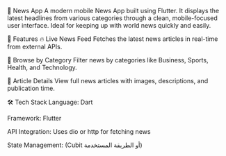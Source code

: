 📰 News App
A modern mobile News App built using Flutter. It displays the latest headlines from various categories through a clean, mobile-focused user interface. Ideal for keeping up with world news quickly and easily.

📱 Features
🔥 Live News Feed
Fetches the latest news articles in real-time from external APIs.

📂 Browse by Category
Filter news by categories like Business, Sports, Health, and Technology.

📖 Article Details
View full news articles with images, descriptions, and publication time.

🛠️ Tech Stack
Language: Dart

Framework: Flutter

API Integration: Uses dio or http for fetching news

State Management: (Cubit أو الطريقة المستخدمة)
